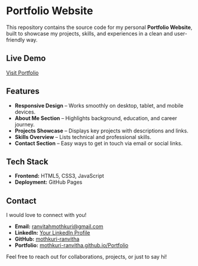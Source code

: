 # Portfolio Website  

This repository contains the source code for my personal **Portfolio Website**, built to showcase my projects, skills, and experiences in a clean and user-friendly way.  

## Live Demo  
[Visit Portfolio](https://mothkuri-ranvitha.github.io/Portfolio/)  

## Features  
- **Responsive Design** – Works smoothly on desktop, tablet, and mobile devices.  
- **About Me Section** – Highlights background, education, and career journey.  
- **Projects Showcase** – Displays key projects with descriptions and links.  
- **Skills Overview** – Lists technical and professional skills.  
- **Contact Section** – Easy ways to get in touch via email or social links.  

## Tech Stack  
- **Frontend:** HTML5, CSS3, JavaScript  
- **Deployment:** GitHub Pages  

## Contact  

I would love to connect with you!  

- **Email:** [ranvitahmothkuri@gmail.com](mailto:ranvitahmothkuri@gmail.com)  
- **LinkedIn:** [Your LinkedIn Profile](https://www.linkedin.com/in.ranvitha-mothkuri)  
- **GitHub:** [mothkuri-ranvitha](https://github.com/mothkuri-ranvitha)  
- **Portfolio:** [mothkuri-ranvitha.github.io/Portfolio](https://mothkuri-ranvitha.github.io/Portfolio/)  

Feel free to reach out for collaborations, projects, or just to say hi!  

